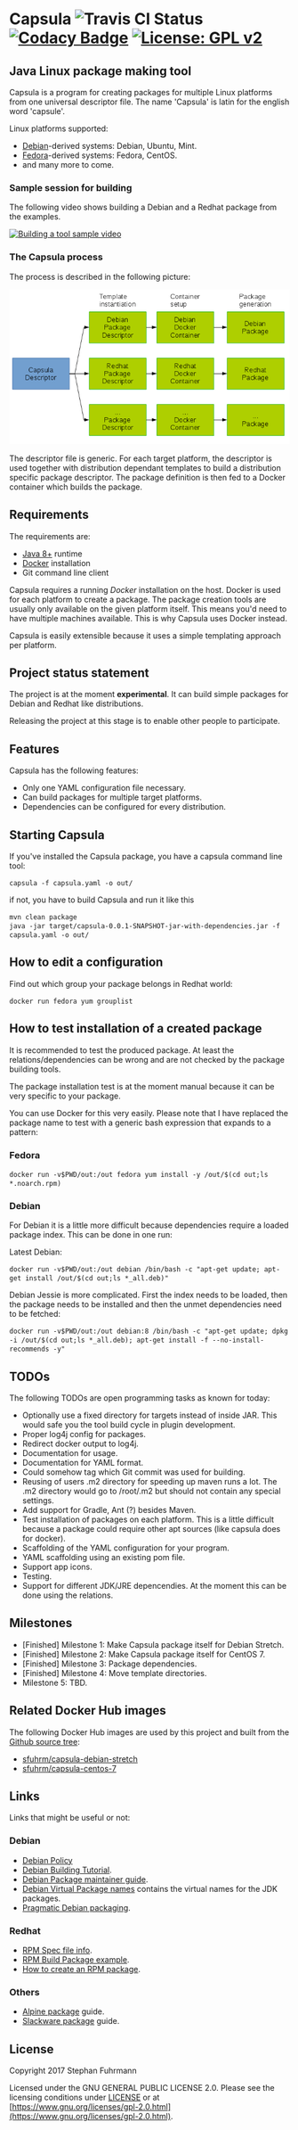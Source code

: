 # Capsula ![Travis CI Status](https://travis-ci.org/sfuhrm/capsula.svg?branch=master) [![Codacy Badge](https://api.codacy.com/project/badge/Grade/ed538897b79543f1a4f933b2347fd7e5)](https://www.codacy.com/app/sfuhrm/capsula?utm_source=github.com&amp;utm_medium=referral&amp;utm_content=sfuhrm/capsula&amp;utm_campaign=Badge_Grade) [![License: GPL v2](https://img.shields.io/badge/License-GPL%20v2-blue.svg)](https://www.gnu.org/licenses/old-licenses/gpl-2.0.en.html)
## Java Linux package making tool 

Capsula is a program for creating packages for multiple
Linux platforms from one universal descriptor file. 
The name 'Capsula' is latin for the english word 'capsule'.

Linux platforms supported:

* [Debian](https://www.debian.org/)-derived systems: Debian, Ubuntu, Mint.
* [Fedora](https://www.centos.org/)-derived systems: Fedora, CentOS.
* and many more to come.

### Sample session for building

The following video shows building a Debian and a Redhat package from the examples.

[![Building a tool sample video](https://img.youtube.com/vi/Dbo7BumrZ3A/0.jpg)](https://www.youtube.com/watch?v=Dbo7BumrZ3A)

### The Capsula process

The process is described in the following picture:

![Capsula Process](https://raw.githubusercontent.com/sfuhrm/capsula/master/images/Capsula-Process-SF-1.png "Capsula Process")

The descriptor file is generic. For each target platform, the descriptor is used together with distribution
dependant templates to build a distribution specific package descriptor. The package definition is then
fed to a Docker container which builds the package.

## Requirements

The requirements are:

* [Java 8+](http://www.oracle.com/technetwork/java/index.html) runtime
* [Docker](https://www.docker.com/) installation
* Git command line client

Capsula requires a running *Docker* installation on the host. Docker is used for each
platform to create a package. The package creation tools are usually only available on
the given platform itself. This means you'd need to have multiple machines available.
This is why Capsula uses Docker instead.

Capsula is easily extensible because it uses a simple templating approach per platform.

## Project status statement

The project is at the moment **experimental**. 
It can build simple packages for Debian and Redhat like distributions.

Releasing the project at this stage is to enable other people
to participate.

## Features

Capsula has the following features:

* Only one YAML configuration file necessary.
* Can build packages for multiple target platforms.
* Dependencies can be configured for every distribution.

## Starting Capsula

If you've installed the Capsula package, you have a capsula command
line tool:

    capsula -f capsula.yaml -o out/

if not, you have to build Capsula and run it like this

    mvn clean package
    java -jar target/capsula-0.0.1-SNAPSHOT-jar-with-dependencies.jar -f capsula.yaml -o out/

## How to edit a configuration

Find out which group your package belongs in Redhat world:

    docker run fedora yum grouplist

## How to test installation of a created package

It is recommended to test the produced package. At least the
relations/dependencies can be wrong and are not checked by the package
building tools.

The package installation test is at the moment manual because it can
be very specific to your package.

You can use Docker for this very easily. Please note that I have replaced
the package name to test with a generic bash expression that expands to a
pattern:

### Fedora

    docker run -v$PWD/out:/out fedora yum install -y /out/$(cd out;ls *.noarch.rpm)

### Debian

For Debian it is a little more difficult because dependencies require a loaded
package index. This can be done in one run:

Latest Debian:

    docker run -v$PWD/out:/out debian /bin/bash -c "apt-get update; apt-get install /out/$(cd out;ls *_all.deb)"

Debian Jessie is more complicated. First the index needs to be loaded, then the package needs to be installed and then
the unmet dependencies need to be fetched:

    docker run -v$PWD/out:/out debian:8 /bin/bash -c "apt-get update; dpkg -i /out/$(cd out;ls *_all.deb); apt-get install -f --no-install-recommends -y"

## TODOs

The following TODOs are open programming tasks as known for today:

* Optionally use a fixed directory for targets instead of inside JAR. This
  would safe you the tool build cycle in plugin development.
* Proper log4j config for packages.
* Redirect docker output to log4j.
* Documentation for usage.
* Documentation for YAML format.
* Could somehow tag which Git commit was used for building.
* Reusing of users .m2 directory for speeding up maven runs a lot. The .m2
  directory would go to /root/.m2 but should not contain any special settings.
* Add support for Gradle, Ant (?) besides Maven.
* Test installation of packages on each platform. This is a little difficult
  because a package could require other apt sources (like capsula does for docker).
* Scaffolding of the YAML configuration for your program.
* YAML scaffolding using an existing pom file.
* Support app icons.
* Testing.
* Support for different JDK/JRE depencendies. At the moment this can be done using the relations.

## Milestones

* [Finished] Milestone 1: Make Capsula package itself for Debian Stretch.
* [Finished] Milestone 2: Make Capsula package itself for CentOS 7.
* [Finished] Milestone 3: Package dependencies.
* [Finished] Milestone 4: Move template directories.
* Milestone 5: TBD.

## Related Docker Hub images

The following Docker Hub images are used by this project and built from
the [Github source tree](https://github.com/sfuhrm/capsula):

* [sfuhrm/capsula-debian-stretch](https://hub.docker.com/r/sfuhrm/capsula-debian-stretch/)
* [sfuhrm/capsula-centos-7](https://hub.docker.com/r/sfuhrm/capsula-centos-7/)

## Links

Links that might be useful or not:

### Debian
* [Debian Policy](https://www.debian.org/doc/debian-policy/)
* [Debian Building Tutorial](https://wiki.debian.org/BuildingTutorial#).
* [Debian Package maintainer guide](https://www.debian.org/doc/manuals/maint-guide/first.en.html).
* [Debian Virtual Package names](https://www.debian.org/doc/packaging-manuals/virtual-package-names-list.txt) contains 
  the virtual names for the JDK packages.
* [Pragmatic Debian packaging](https://vincent.bernat.im/en/blog/2016-pragmatic-debian-packaging).

### Redhat
* [RPM Spec file info](http://ftp.rpm.org/max-rpm/s1-rpm-build-creating-spec-file.html).
* [RPM Build Package example](http://www.thegeekstuff.com/2015/02/rpm-build-package-example/).
* [How to create an RPM package](https://fedoraproject.org/wiki/How_to_create_an_RPM_package).

### Others
* [Alpine package](https://wiki.alpinelinux.org/wiki/Creating_an_Alpine_package) guide.
* [Slackware package](https://docs.slackware.com/howtos:slackware_admin:building_a_package) guide.

## License

Copyright 2017 Stephan Fuhrmann

Licensed under the GNU GENERAL PUBLIC LICENSE 2.0.
Please see the licensing conditions under [LICENSE](./LICENSE)
or at [https://www.gnu.org/licenses/gpl-2.0.html](https://www.gnu.org/licenses/gpl-2.0.html).
